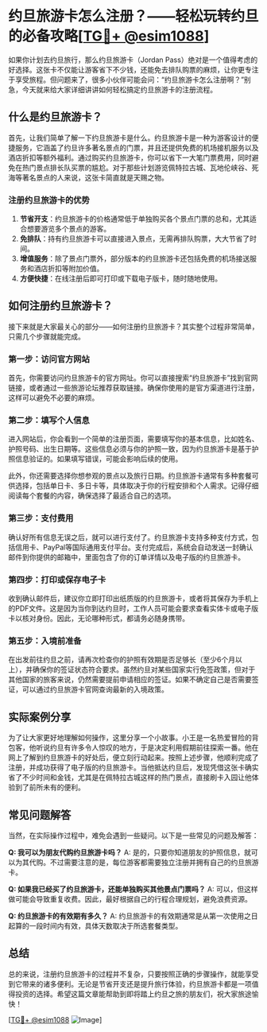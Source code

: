 # 约旦旅游卡怎么注册？——轻松玩转约旦的必备攻略[[TG💪+ @esim1088](https://t.me/s/esim1088)]

如果你计划去约旦旅行，那么约旦旅游卡（Jordan Pass）绝对是一个值得考虑的好选择。这张卡不仅能让游客省下不少钱，还能免去排队购票的麻烦，让你更专注于享受旅程。但问题来了，很多小伙伴可能会问：“约旦旅游卡怎么注册啊？”别急，今天就来给大家详细讲讲如何轻松搞定约旦旅游卡的注册流程。

## 什么是约旦旅游卡？

首先，让我们简单了解一下约旦旅游卡是什么。约旦旅游卡是一种为游客设计的便捷服务，它涵盖了约旦许多著名景点的门票，并且还提供免费的机场接机服务以及酒店折扣等额外福利。通过购买约旦旅游卡，你可以省下一大笔门票费用，同时避免在热门景点排长队买票的尴尬。对于那些计划游览佩特拉古城、瓦地伦峡谷、死海等著名景点的人来说，这张卡简直就是天赐之物。

### 注册约旦旅游卡的优势

1. **节省开支**：约旦旅游卡的价格通常低于单独购买各个景点门票的总和，尤其适合想要游览多个景点的游客。
2. **免排队**：持有约旦旅游卡可以直接进入景点，无需再排队购票，大大节省了时间。
3. **增值服务**：除了景点门票外，部分版本的约旦旅游卡还包括免费的机场接送服务和酒店折扣等附加价值。
4. **方便快捷**：在线注册后即可打印或下载电子版卡，随时随地使用。

## 如何注册约旦旅游卡？

接下来就是大家最关心的部分——如何注册约旦旅游卡？其实整个过程非常简单，只需几个步骤就能完成。

### 第一步：访问官方网站

首先，你需要访问约旦旅游卡的官方网址。你可以直接搜索“约旦旅游卡”找到官网链接，或者通过一些旅游论坛推荐获取链接。确保你使用的是官方渠道进行注册，这样可以避免不必要的麻烦。

### 第二步：填写个人信息

进入网站后，你会看到一个简单的注册页面，需要填写你的基本信息，比如姓名、护照号码、出生日期等。这些信息必须与你的护照一致，因为约旦旅游卡是基于护照信息验证的。如果填写错误，可能会影响后续的使用。

此外，你还需要选择你想参观的景点以及旅行日期。约旦旅游卡通常有多种套餐可供选择，包括单日卡、多日卡等，具体取决于你的行程安排和个人需求。记得仔细阅读每个套餐的内容，确保选择了最适合自己的选项。

### 第三步：支付费用

确认好所有信息无误之后，就可以进行支付了。约旦旅游卡支持多种支付方式，包括信用卡、PayPal等国际通用支付平台。支付完成后，系统会自动发送一封确认邮件到你提供的邮箱中，里面包含了你的订单详情以及电子版的约旦旅游卡。

### 第四步：打印或保存电子卡

收到确认邮件后，建议你立即打印出纸质版的约旦旅游卡，或者将其保存为手机上的PDF文件。这是因为当你到达约旦时，工作人员可能会要求查看实体卡或电子版卡以核对身份。因此，无论哪种形式，都请务必随身携带。

### 第五步：入境前准备

在出发前往约旦之前，请再次检查你的护照有效期是否足够长（至少6个月以上），并确保你的签证状态符合要求。虽然约旦对某些国家实行免签政策，但对于其他国家的旅客来说，仍然需要提前申请相应的签证。如果不确定自己是否需要签证，可以通过约旦旅游卡官网查询最新的入境政策。

## 实际案例分享

为了让大家更好地理解如何操作，这里分享一个小故事。小王是一名热爱冒险的背包客，他听说约旦有许多令人惊叹的地方，于是决定利用假期前往探索一番。他在网上了解到约旦旅游卡的好处后，便立刻行动起来。按照上述步骤，他顺利完成了注册，并成功获得了电子版的约旦旅游卡。当他抵达约旦后，发现凭借这张卡确实省了不少时间和金钱，尤其是在佩特拉古城这样的热门景点，直接刷卡入园让他体验到了前所未有的便利。

## 常见问题解答

当然，在实际操作过程中，难免会遇到一些疑问。以下是一些常见的问题及解答：

**Q: 我可以为朋友代购约旦旅游卡吗？**
A: 是的，只要你知道朋友的护照信息，就可以为其代购。不过需要注意的是，每位游客都需要独立注册并拥有自己的约旦旅游卡。

**Q: 如果我已经买了约旦旅游卡，还能单独购买其他景点门票吗？**
A: 可以，但这样做可能会导致重复收费。因此，最好根据自己的行程合理规划，避免浪费资源。

**Q: 约旦旅游卡的有效期有多久？**
A: 约旦旅游卡的有效期通常是从第一次使用之日起算的一段时间内有效，具体天数取决于所选套餐类型。

## 总结

总的来说，注册约旦旅游卡的过程并不复杂，只要按照正确的步骤操作，就能享受到它带来的诸多便利。无论是节省开支还是提升旅行体验，约旦旅游卡都是一项值得投资的选择。希望这篇文章能帮助到即将踏上约旦之旅的朋友们，祝大家旅途愉快！

[[TG💪+ @esim1088](https://t.me/s/esim1088) ![Image](https://i.postimg.cc/4NQfJmqS/Snipaste-2025-05-13-00-14-12.png)]
